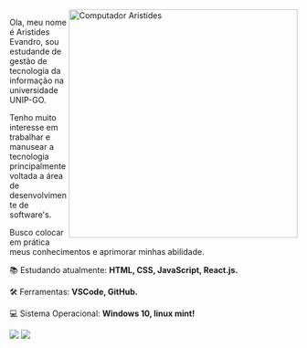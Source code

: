 <img src="https://raw.githubusercontent.com/MicaelliMedeiros/micaellimedeiros/master/image/computer-illustration.png" min-width="400px" max-width="400px" width="400px" align="right" alt="Computador Aristides">

<p align="left">
Ola, meu nome é Aristides Evandro, sou estudande de gestão de tecnologia da informação na universidade UNIP-GO.
</p>

<p align="left">
Tenho muito interesse em trabalhar e manusear a tecnologia principalmente voltada a área de desenvolvimente de software's.
</p>

<p align="left">
Busco colocar em prática meus conhecimentos e aprimorar minhas abilidade.
</p>

<p align="left">
   📚 Estudando atualmente: <strong>HTML, CSS, JavaScript, React.js.</strong>
</p>

<p align="left">
   🛠️ Ferramentas: <strong>VSCode, GitHub.</strong>
</p>
<p align="left">
   💻 Sistema Operacional: <strong>Windows 10, linux mint! </strong>
</p>

<p align="left">
  <a href="https://www.instagram.com/aristides_evandro/" alt="Instagram">
  <img src="https://img.shields.io/badge/-Instagram-DF0174?style=for-the-badge&logo=instagram&logoColor=white&link=https://www.instagram.com/iuricoding/"/></a>

  <a href="https://www.linkedin.com/in/aristides-evandro/" alt="Linkedin">
  <img src="https://img.shields.io/badge/-Linkedin-0e76a8?style=for-the-badge&logo=Linkedin&logoColor=white&link=https://www.linkedin.com/in/iuricode" /></a>
</p>
